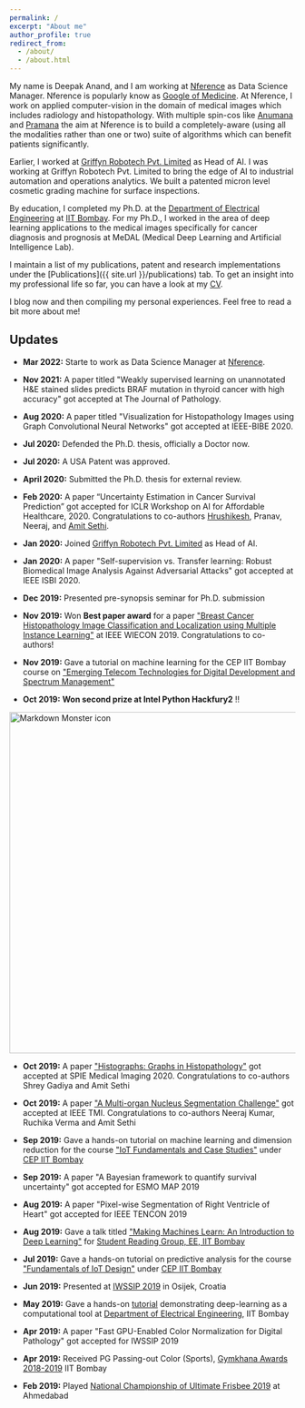 ```yaml
---
permalink: /
excerpt: "About me"
author_profile: true
redirect_from: 
  - /about/
  - /about.html
---
```


My name is Deepak Anand, and I am working at [Nference](https://nference.com/) as Data Science Manager. Nference is popularly know as [Google of Medicine](https://twitter.com/_nference/status/1323008059472576522?lang=en). At Nference, I work on applied computer-vision in the domain of medical images which includes radiology and histopathology. With multiple spin-cos like [Anumana](https://www.anumana.ai/) and [Pramana](https://pramana.ai/) the aim at Nference is to build a completely-aware (using all the modalities rather than one or two) suite of algorithms which can benefit patients significantly. 

Earlier, I worked at [Griffyn Robotech Pvt. Limited](https://www.griffyn.io/) as Head of AI. I was working at Griffyn Robotech Pvt. Limited to bring the edge of AI to industrial automation and operations analytics. We built a patented micron level cosmetic grading machine for surface inspections.

By education, I completed my Ph.D. at the [Department of Electrical Engineering](https://www.ee.iitb.ac.in/web) at [IIT Bombay](http://www.iitb.ac.in/). For my Ph.D., I worked in the area of deep learning applications to the medical images specifically for cancer diagnosis and prognosis at MeDAL (Medical Deep Learning and Artificial Intelligence Lab).

I maintain a list of my publications, patent and research implementations under the [Publications]({{ site.url }}/publications) tab. To get an insight into my professional life so far, you can have a look at my [CV](/images/Deepak_recent.pdf).

I blog now and then compiling my personal experiences. Feel free to read a bit more about me!

## Updates
* <b> Mar 2022:</b> Starte to work as Data Science Manager at [Nference](https://nference.com/).
* <b> Nov 2021:</b> A paper titled "Weakly supervised learning on
unannotated H&E stained slides predicts BRAF mutation in thyroid cancer with high accuracy" got accepted at The Journal of Pathology.
* <b> Aug 2020:</b> A paper titled "Visualization for Histopathology Images using Graph Convolutional Neural Networks" got accepted at IEEE-BIBE 2020.
* <b> Jul 2020:</b> Defended the Ph.D. thesis, officially a Doctor now.
* <b> Jul 2020:</b> A USA Patent was approved.
* <b> April 2020:</b> Submitted the Ph.D. thesis for external review.
* <b> Feb 2020:</b> A paper “Uncertainty Estimation in Cancer Survival Prediction” got accepted for ICLR Workshop on AI for Affordable Healthcare, 2020. Congratulations to co-authors [Hrushikesh](https://hrushikeshloya.github.io/), Pranav, Neeraj, and [Amit Sethi](https://www.ee.iitb.ac.in/~asethi/).
* <b> Jan 2020:</b> Joined [Griffyn Robotech Pvt. Limited](https://www.griffyn.io/) as Head of AI.
* <b> Jan 2020:</b> A paper "Self-supervision vs. Transfer learning: Robust Biomedical Image Analysis Against Adversarial Attacks" got accepted at IEEE ISBI 2020.
* <b> Dec 2019:</b> Presented pre-synopsis seminar for Ph.D. submission
* <b> Nov 2019:</b> Won <b>Best paper award</b> for a paper ["Breast Cancer Histopathology Image Classification
and Localization using Multiple Instance Learning"](https://deepakanandece.github.io/publication/wiecon2019) at IEEE WIECON 2019. Congratulations to co-authors!

* <b> Nov 2019:</b> Gave a tutorial on machine learning for the CEP IIT Bombay course on ["Emerging Telecom Technologies for Digital Development and Spectrum Management"](https://portal.iitb.ac.in/ceqipapp/courseDetails.jsp?c_id=3054)

* <b> Oct 2019:</b> <b>Won second prize at Intel Python Hackfury2</b> !!


<img src="/images/intel.jpeg"
     alt="Markdown Monster icon" width="600"
     style="float: center; margin-right: 50px;" />

* <b> Oct 2019:</b> A paper ["Histographs: Graphs in Histopathology"](https://arxiv.org/abs/1908.05020) got accepted at SPIE Medical Imaging 2020. Congratulations to co-authors Shrey Gadiya and Amit Sethi

* <b> Oct 2019:</b> A paper ["A Multi-organ Nucleus Segmentation Challenge"](https://monuseg.grand-challenge.org/) got accepted at IEEE TMI. Congratulations to co-authors Neeraj Kumar, Ruchika Verma and Amit Sethi

* <b>Sep 2019:</b> Gave a hands-on tutorial on machine learning and dimension reduction for the course ["IoT Fundamentals and Case Studies"](https://portal.iitb.ac.in/ceqipapp/courseDetails.jsp?c_id=2623) under [CEP IIT Bombay](http://www.cep.iitb.ac.in/)

* <b>Sep 2019:</b> A paper "A Bayesian framework to quantify survival uncertainty" got accepted for ESMO MAP 2019

* <b>Aug 2019:</b> A paper "Pixel-wise Segmentation of Right Ventricle of Heart" got accepted for IEEE TENCON 2019 

* <b>Aug 2019:</b> Gave a talk titled ["Making Machines Learn: An Introduction to Deep Learning"](https://www.ee.iitb.ac.in/~eestudentrg/sessions.php?phase=8) for [Student Reading Group, EE, IIT Bombay](https://www.ee.iitb.ac.in/~eestudentrg/index.php) 

* <b>Jul 2019:</b> Gave a hands-on tutorial on predictive analysis for the course ["Fundamentals of IoT Design"](https://portal.iitb.ac.in/ceqipapp/courseDetails.jsp?c_id=2214) under [CEP IIT Bombay](http://www.cep.iitb.ac.in/)

* <b>Jun 2019:</b>  Presented at [IWSSIP 2019](https://iwssip2019.org/) in Osijek, Croatia

* <b>May 2019:</b>  Gave a hands-on [tutorial](https://www.ee.iitb.ac.in/web/schedule/seminars/Broad_applications_of_Deep_Learning_in_Electrical_Engineering_08_05_2019) demonstrating deep-learning as a computational tool at [Department of Electrical Engineering](https://www.ee.iitb.ac.in/web), IIT Bombay

* <b>Apr 2019:</b>  A paper "Fast GPU-Enabled Color Normalization for Digital Pathology" got accepted for IWSSIP 2019

* <b>Apr 2019:</b>  Received PG Passing-out Color (Sports), [Gymkhana Awards 2018-2019](https://www.insightiitb.org/student-gymkhana-awards-2017-18/) IIT Bombay 

* <b>Feb 2019:</b>  Played [National Championship of Ultimate Frisbee 2019](https://indiaultimate.org/p/201819-nationals-wrap-up) at Ahmedabad

